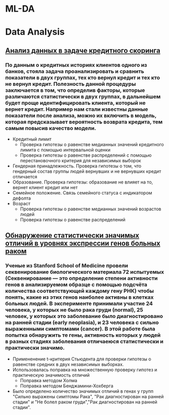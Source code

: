 # ML-DA
# Data Analysis
## [Анализ данных в задаче кредитного скоринга](https://nbviewer.jupyter.org/github/EuMentality/ML-DA/blob/main/notebooks/credit_scoring.ipynb)
### По данным о кредитных историях клиентов одного из банков, стояла задача проанализировать и сравнить показатели в двух группах, тех кто вернул кредит и тех кто не вернул кредит. Полезность данной процедуры заключается в том, что определив факторы, которые различаются статистически в двух группах, в дальнейшем будет проще идентифицировать клиента, который не вернет кредит. Например нам стали известны данные показатели после анализа, можно их включить в модель, которая предсказывает вероятность возврата кредита, тем самым повысив качество модели.
* Кредитный лимит
  * Проверка гипотезы о равенстве медианных значений кредитного лимита с помощью интервальной оценки
  * Проверка гипотезы о равенстве распределений с помощью перестановочного критерия для независимых выборок
* Гендерная принадлежность. 
  Проверка гипотезы о том,  что гендерный состав  группы людей вернувших и не вернувших кредит отличается
* Образование. 
  Проверка гипотезы: образование не влияет на то, вернет клиент кредит или нет
* Семейное положение.
  Связь семейного статуса с индикатором дефолта
* Возраст
  * Проверка гипотезы о равенстве медианных значений возрастов людей   
  * Проверка гипотезы о равенстве распределений
  
## [Обнаружение статистически значимых отличий в уровнях экспрессии генов больных раком](https://nbviewer.jupyter.org/github/EuMentality/ML-DA/blob/main/notebooks/Gene_analysis.ipynb)
### Ученые из Stanford School of Medicine провели секвенирование биологического материала 72 испытуемых (Секвенирование — это определение степени активности генов в анализируемом образце с помощью подсчёта количества соответствующей каждому гену РНК) чтобы понять, какие из этих генов наиболее активны в клетках больных людей. В эксперименте принимали участие 24 человека, у которых не было рака груди (normal), 25 человек, у которых это заболевание было диагностировано на ранней стадии (early neoplasia), и 23 человека с сильно выраженными симптомами (cancer). В этой работе была попытка обнаружить те гены, активность которых у людей в разных стадиях заболевания отличаеюся статистически и практически значимо.
* Примененение t-критерия Стьюдента для проверки гипотезы о равенстве средних в двух независимых выборках.
* Использовалась поправка на множественную проверку гипотез и практическую значимость отличий
  * Поправка методом Холма
  * Поправка методом Бенджамини-Хохберга
* Было определено количество значимых отличий в генах у групп "Сильно выражены симптомы Рака", "Рак диагностирован на ранней стадии" и "Не болел раком груди","Рак диагностирован на ранней стадии".
